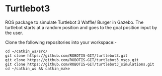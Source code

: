 # Turtlebot3
ROS package to simulate Turtlebot 3 Waffle/ Burger in Gazebo. The turtlebot starts at a random position and goes to the goal position input by the user.

Clone the following repositories into your workspace:-

```
cd ~/catkin_ws/src/  
git clone https://github.com/ROBOTIS-GIT/turtlebot3.git   
git clone https://github.com/ROBOTIS-GIT/turtlebot3_msgs.git   
git clone https://github.com/ROBOTIS-GIT/turtlebot3_simulations.git  
cd ~/catkin_ws && catkin_make
```






